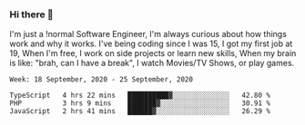 ### Hi there 👋

I'm just a !normal Software Engineer, I'm always curious about how things work and why it works. I've being coding since I was 15, I got my first job at 19, When I'm free, I work on side projects or learn new skills, When my brain is like: "brah, can I have a break", I watch Movies/TV Shows, or play games.

<!--START_SECTION:waka-->
```text
Week: 18 September, 2020 - 25 September, 2020

TypeScript   4 hrs 22 mins   ██████████▓░░░░░░░░░░░░░░   42.80 % 
PHP          3 hrs 9 mins    ███████▓░░░░░░░░░░░░░░░░░   30.91 % 
JavaScript   2 hrs 41 mins   ██████▓░░░░░░░░░░░░░░░░░░   26.29 % 
```
<!--END_SECTION:waka-->

<!--
**Oudmane/Oudmane** is a ✨ _special_ ✨ repository because its `README.md` (this file) appears on your GitHub profile.

Here are some ideas to get you started:

- 🔭 I’m currently working on ...
- 🌱 I’m currently learning ...
- 👯 I’m looking to collaborate on ...
- 🤔 I’m looking for help with ...
- 💬 Ask me about ...
- 📫 How to reach me: ...
- 😄 Pronouns: ...
- ⚡ Fun fact: ...
-->
